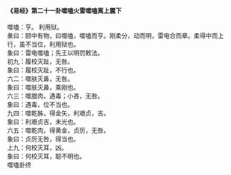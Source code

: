 <font face=微软雅黑>

#### 《易经》第二十一卦噬嗑火雷噬嗑离上震下   

噬嗑：亨。 利用狱。   
彖曰：颐中有物，曰噬嗑，噬嗑而亨。刚柔分，动而明，雷电合而章。柔得中而上行，虽不当位，利用狱也。   
象曰：雷电噬嗑；先王以明罚敕法。   
初九：履校灭趾，无咎。   
象曰：履校灭趾，不行也。   
六二：噬肤灭鼻，无咎。   
象曰：噬肤灭鼻，乘刚也。   
六三：噬腊肉，遇毒；小吝，无咎。   
象曰：遇毒，位不当也。   
九四：噬乾胏，得金矢，利艰贞，吉。   
象曰：利艰贞吉，未光也。   
六五：噬乾肉，得黄金，贞厉，无咎。   
象曰：贞厉无咎，得当也。   
上九：何校灭耳，凶。   
象曰：何校灭耳，聪不明也。   
噬嗑卦终   

</font>
